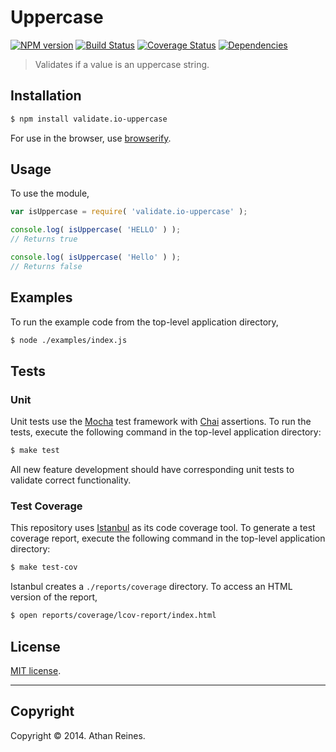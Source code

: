 Uppercase
===
[![NPM version][npm-image]][npm-url] [![Build Status][travis-image]][travis-url] [![Coverage Status][coveralls-image]][coveralls-url] [![Dependencies][dependencies-image]][dependencies-url]

> Validates if a value is an uppercase string.


## Installation

``` bash
$ npm install validate.io-uppercase
```

For use in the browser, use [browserify](https://github.com/substack/node-browserify).


## Usage

To use the module,

``` javascript
var isUppercase = require( 'validate.io-uppercase' );

console.log( isUppercase( 'HELLO' ) );
// Returns true

console.log( isUppercase( 'Hello' ) );
// Returns false
```


## Examples

To run the example code from the top-level application directory,

``` bash
$ node ./examples/index.js
```


## Tests

### Unit

Unit tests use the [Mocha](http://visionmedia.github.io/mocha) test framework with [Chai](http://chaijs.com) assertions. To run the tests, execute the following command in the top-level application directory:

``` bash
$ make test
```

All new feature development should have corresponding unit tests to validate correct functionality.


### Test Coverage

This repository uses [Istanbul](https://github.com/gotwarlost/istanbul) as its code coverage tool. To generate a test coverage report, execute the following command in the top-level application directory:

``` bash
$ make test-cov
```

Istanbul creates a `./reports/coverage` directory. To access an HTML version of the report,

``` bash
$ open reports/coverage/lcov-report/index.html
```


## License

[MIT license](http://opensource.org/licenses/MIT). 


---
## Copyright

Copyright &copy; 2014. Athan Reines.


[npm-image]: http://img.shields.io/npm/v/validate.io-uppercase.svg
[npm-url]: https://npmjs.org/package/validate.io-uppercase

[travis-image]: http://img.shields.io/travis/validate-io/uppercase/master.svg
[travis-url]: https://travis-ci.org/validate-io/uppercase

[coveralls-image]: https://img.shields.io/coveralls/validate-io/uppercase/master.svg
[coveralls-url]: https://coveralls.io/r/validate-io/uppercase?branch=master

[dependencies-image]: http://img.shields.io/david/validate-io/uppercase.svg
[dependencies-url]: https://david-dm.org/validate-io/uppercase

[dev-dependencies-image]: http://img.shields.io/david/dev/validate-io/uppercase.svg
[dev-dependencies-url]: https://david-dm.org/dev/validate-io/uppercase

[github-issues-image]: http://img.shields.io/github/issues/validate-io/uppercase.svg
[github-issues-url]: https://github.com/validate-io/uppercase/issues